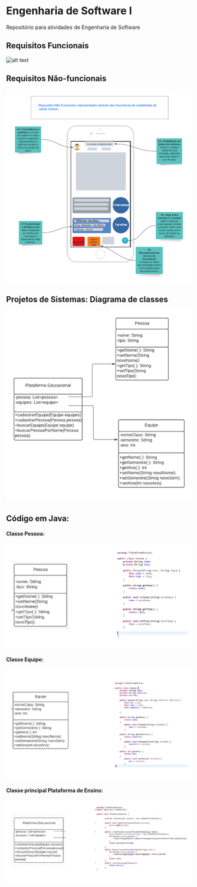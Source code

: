 # Engenharia de Software I
Repositório para atividades de Engenharia de Software

<h2>
  Requisitos Funcionais
</h2>

![alt text](https://github.com/silvestredavi/bertoti/blob/main/Engenharia%20de%20Software%20I/Requisitos%20Funcionais%20e%20N%C3%A3o-Funcionais/Requisitos%20Funcionais%20(funcionalidades)/Ex.Microsoft_Teams.png)

<h2> 
  Requisitos Não-funcionais
</h2>

![alt text](https://github.com/silvestredavi/bertoti/blob/main/Engenharia%20de%20Software%20I/Requisitos%20Funcionais%20e%20N%C3%A3o-Funcionais/Requisitos%20N%C3%A3o-funcionais%20(Usabilidade%20atrav%C3%A9s%20de%20Heur%C3%ADsticas)/Organiza%C3%A7%C3%A3o%20e%20avalia%C3%A7%C3%A3o.png)

<h2> 
  Projetos de Sistemas: Diagrama de classes
</h2>

![alt text](https://github.com/silvestredavi/bertoti/blob/main/Engenharia%20de%20Software%20I/Projetos%20de%20Sistemas/Diagrama%20de%20Classes%20ES/Diagrama%20de%20Classe%20ES.png)

<h2> 
  Código em Java:
</h2> </p>
<h4>
  Classe Pessoa:
</h4>

![alt text](https://github.com/silvestredavi/bertoti/blob/main/Engenharia%20de%20Software%20I/Projetos%20de%20Sistemas/Diagrama%20de%20Classes%20ES/CodigosJava%20(1).png)

<h4>
  Classe Equipe:
</h4>

![alt text](https://github.com/silvestredavi/bertoti/blob/main/Engenharia%20de%20Software%20I/Projetos%20de%20Sistemas/Diagrama%20de%20Classes%20ES/CodigosJava%20(2).png)

<h4>
  Classe principal Plataforma de Ensino:
</h4>

![alt text](https://github.com/silvestredavi/bertoti/blob/main/Engenharia%20de%20Software%20I/Projetos%20de%20Sistemas/Diagrama%20de%20Classes%20ES/CodigosJava%20(3).png)

